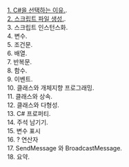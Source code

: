[1. C#을 선택하는 이유.](https://github.com/Team-Armigo/M.Lee_Armigo/blob/main/Unity_C%23/1장_유니티C%23복습/1.%20C%23을%20선택하는%20이유.md).  
[2. 스크립트 파일 생성.](https://github.com/Team-Armigo/M.Lee_Armigo/blob/main/Unity_C%23/1장_유니티C%23복습/2.%20스크립트%20파일%20생성.md).    
3. 스크립트 인스턴스화.  
4. 변수.  
5. 조건문.  
6. 배열.  
7. 반복문.   
8. 함수.  
9. 이벤트.  
10. 클래스와 개체지향 프로그래밍.  
11. 클래스와 상속.  
12. 클래스와 다형성.  
13. C# 프로퍼티.  
14. 주석 남기기.  
15. 변수 표시   
16. ? 연산자   
17. SendMessage 와 BroadcastMessage.  
18. 요약.  
